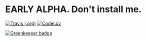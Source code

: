 # EARLY ALPHA. Don't install me.


[![Travis (.org)](https://img.shields.io/travis/equinusocio/vsc-material-theme-icons.svg?style=for-the-badge)](https://travis-ci.com/equinusocio/vsc-material-theme-icons)
[![Codecov](https://img.shields.io/codecov/c/github/equinusocio/vsc-material-theme-icons.svg?style=for-the-badge)](https://codecov.io/gh/equinusocio/vsc-material-theme-icons)

[![Greenkeeper badge](https://badges.greenkeeper.io/equinusocio/vsc-material-theme-icons.svg)](https://greenkeeper.io/)
